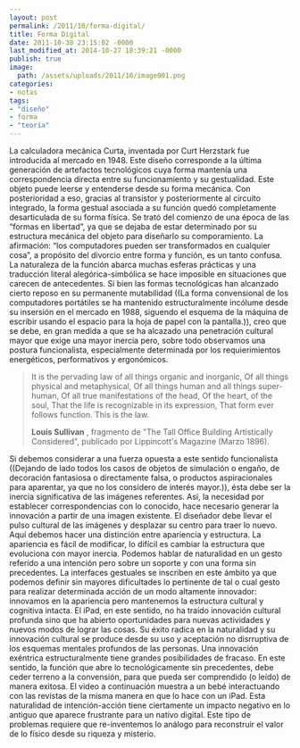 ```yaml
---
layout: post
permalink: /2011/10/forma-digital/
title: Forma Digital
date: 2011-10-30 23:15:02 -0000
last_modified_at: 2014-10-27 18:39:21 -0000
publish: true
image:
  path: /assets/uploads/2011/10/image001.png
categories:
- notas
tags:
- "diseño"
- forma
- "teoría"
---
```

La calculadora mecánica Curta, inventada por Curt Herzstark fue introducida al mercado en 1948. Este diseño corresponde a la última generación de artefactos tecnológicos cuya forma mantenía una correspondencia directa entre su funcionamiento y su gestualidad. Este objeto puede leerse y entenderse desde su forma mecánica. Con posterioridad a eso, gracias al transistor y posteriormente al circuito integrado, la forma gestual asociada a su función quedó completamente desarticulada de su forma física. Se trató del comienzo de una época de las “formas en libertad”, ya que se dejaba de estar determinado por su estructura mecánica del objeto para diseñarlo su comporamiento. La afirmación: “los computadores pueden ser transformados en cualquier cosa”, a propósito del divorcio entre forma y función, es un tanto confusa. La naturaleza de la función abarca muchas esferas prácticas y una traducción literal alegórica-simbólica se hace imposible en situaciones que carecen de antecedentes. Si bien las formas tecnológicas han alcanzado cierto reposo en su permanente mutabilidad ((La forma convensional de los computadores portátiles se ha mantenido estructuralmente incólume desde su insersión en el mercado en 1988, siguendo el esquema de la máquina de escribir usando el espacio para la hoja de papel con la pantalla.)), creo que se debe, en gran medida a que se ha alcazado una penetración cultural mayor que exige una mayor inercia pero, sobre todo observamos una postura funcionalista, especialmente determinada por los requierimientos energéticos, performativos y ergonómicos.

> It is the pervading law of all things organic and inorganic, Of all things physical and metaphysical, Of all things human and all things super-human, Of all true manifestations of the head, Of the heart, of the soul, That the life is recognizable in its expression, That form ever follows function. This is the law.
>
> **Louis Sullivan** , fragmento de "The Tall Office Building Artistically Considered", publicado por Lippincott's Magazine (Marzo 1896).

Si debemos considerar a una fuerza opuesta a este sentido funcionalista ((Dejando de lado todos los casos de objetos de simulación o engaño, de decoración fantasiosa o directamente falsa, o productos aspiracionales para aparentar, ya que no los considero de interés mayor.)), ésta debe ser la inercia significativa de las imágenes referentes. Así, la necesidad por establecer correspondencias con lo conocido, hace necesario generar la innovación a partir de una imagen existente. El diseñador debe llevar el pulso cultural de las imágenes y desplazar su centro para traer lo nuevo. Aquí debemos hacer una distinción entre apariencia y estructura. La apariencia es fácil de modificar, lo difícil es cambiar la estructura que evoluciona con mayor inercia. Podemos hablar de naturalidad en un gesto referido a una intención pero sobre un soporte y con una forma sin precedentes. La interfaces gestuales se inscriben en este ámbito ya que podemos definir sin mayores dificultades lo pertinente de tal o cual gesto para realizar determinada acción de un modo altamente innovador: innovamos en la apariencia pero mantenemos la estructura cultural y cognitiva intacta. El iPad, en este sentido, no ha traído innovación cultural profunda sino que ha abierto oportunidades para nuevas actividades y nuevos modos de lograr las cosas. Su éxito radica en la naturalidad y su innovación cultural se produce desde su uso y aceptación no disrruptiva de los esquemas mentales profundos de las personas. Una innovación exéntrica estructuralmente tiene grandes posibilidades de fracaso. En este sentido, la función que abre lo tecnológicamente sin precedentes, debe ceder terreno a la convensión, para que pueda ser comprendido (o leído) de manera exitosa. El video a continuación muestra a un bebé interactuando con las revistas de la misma manera en que lo hace con un iPad. Esta naturalidad de intención-acción tiene ciertamente un impacto negativo en lo antiguo que aparece frustrante para un nativo digital. Este tipo de problemas requiere que re-inventemos lo análogo para reconstruir el valor de lo físico desde su riqueza y misterio.
